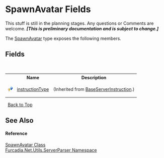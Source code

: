 # SpawnAvatar Fields
This stuff is still in the planning stages. Any questions or Comments are welcome. _**\[This is preliminary documentation and is subject to change.\]**_

The <a href="T_Furcadia_Net_Utils_ServerParser_SpawnAvatar">SpawnAvatar</a> type exposes the following members.


## Fields
&nbsp;<table><tr><th></th><th>Name</th><th>Description</th></tr><tr><td>![Protected field](media/protfield.gif "Protected field")</td><td><a href="F_Furcadia_Net_Utils_ServerParser_BaseServerInstruction_instructionType">instructionType</a></td><td>

 (Inherited from <a href="T_Furcadia_Net_Utils_ServerParser_BaseServerInstruction">BaseServerInstruction</a>.)</td></tr></table>&nbsp;
<a href="#spawnavatar-fields">Back to Top</a>

## See Also


#### Reference
<a href="T_Furcadia_Net_Utils_ServerParser_SpawnAvatar">SpawnAvatar Class</a><br /><a href="N_Furcadia_Net_Utils_ServerParser">Furcadia.Net.Utils.ServerParser Namespace</a><br />